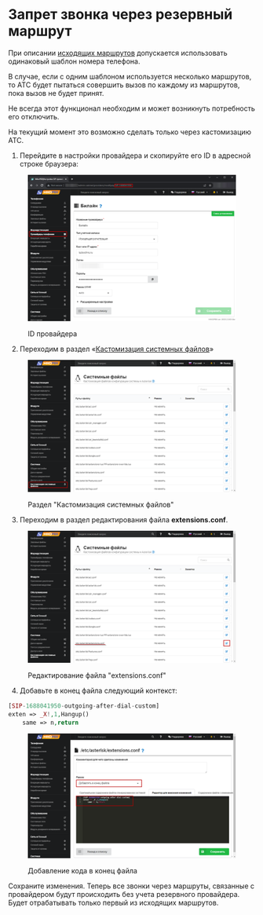 # Запрет звонка через резервный маршрут

При описании [исходящих маршрутов](../../manual/routing/outbound-routes.md) допускается использовать одинаковый шаблон номера телефона.

В случае, если с одним шаблоном используется несколько маршрутов, то АТС будет пытаться совершить вызов по каждому из маршрутов, пока вызов не будет принят.

Не всегда этот функционал необходим и может возникнуть потребность его отключить.

На текущий момент это возможно сделать только через кастомизацию АТС.&#x20;

1. Перейдите в настройки провайдера и скопируйте его ID в адресной строке браузера:

<figure><img src="../../.gitbook/assets/1 (2).png" alt=""><figcaption><p>ID провайдера</p></figcaption></figure>

2. Переходим в раздел «[Кастомизация системных файлов](../../manual/system/custom-files.md)»

<figure><img src="../../.gitbook/assets/2 (2).png" alt=""><figcaption><p>Раздел "Кастомизация системных файлов"</p></figcaption></figure>

3. Переходим в раздел редактирования файла **extensions.conf**.&#x20;

<figure><img src="../../.gitbook/assets/3 (1).png" alt=""><figcaption><p>Редактирование файла "extensions.conf"</p></figcaption></figure>

4. Добавьте в конец файла следующий контекст:

```php
[SIP-1688041950-outgoing-after-dial-custom]
exten => _X!,1,Hangup()
	same => n,return
```

<figure><img src="../../.gitbook/assets/newForm1.png" alt=""><figcaption><p>Добавление кода в конец файла</p></figcaption></figure>

Сохраните изменения. Теперь все звонки через маршруты, связанные с провайдером будут происходить без учета резервного провайдера. Будет отрабатывать только первый из исходящих маршрутов.
